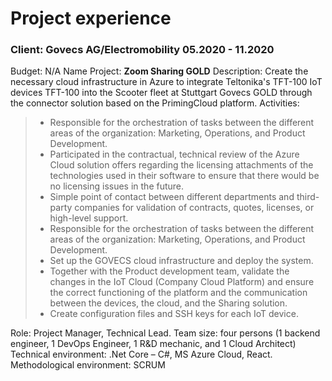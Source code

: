 # Project experience

### Client: Govecs AG/Electromobility 05.2020 - 11.2020
Budget: N/A
Name Project: **Zoom Sharing GOLD**
Description: Create the necessary cloud infrastructure in Azure to integrate Teltonika's TFT-100 IoT devices TFT-100 into the Scooter fleet at Stuttgart Govecs GOLD through the connector solution based on the PrimingCloud platform.
Activities:
> - Responsible for the orchestration of tasks between the different areas of the organization: Marketing, Operations, and Product Development.
> - Participated in the contractual, technical review of the Azure Cloud solution offers regarding the licensing attachments of the technologies used in their software to ensure that there would be no licensing issues in the future.
> - Simple point of contact between different departments and third-party companies for validation of contracts, quotes, licenses, or high-level support.
> - Responsible for the orchestration of tasks between the different areas of the organization: Marketing, Operations, and Product Development.
> - Set up the GOVECS cloud infrastructure and deploy the system.
> - Together with the Product development team, validate the changes in the IoT Cloud (Company Cloud Platform) and ensure the correct functioning of the platform and the communication between the devices, the cloud, and the Sharing solution.
> - Create configuration files and SSH keys for each IoT device.

Role: Project Manager, Technical Lead.
Team size: four persons (1 backend engineer, 1 DevOps Engineer, 1 R&D mechanic, and 1 Cloud Architect)
Technical environment: .Net Core – C#, MS Azure Cloud, React.
Methodological environment: SCRUM
